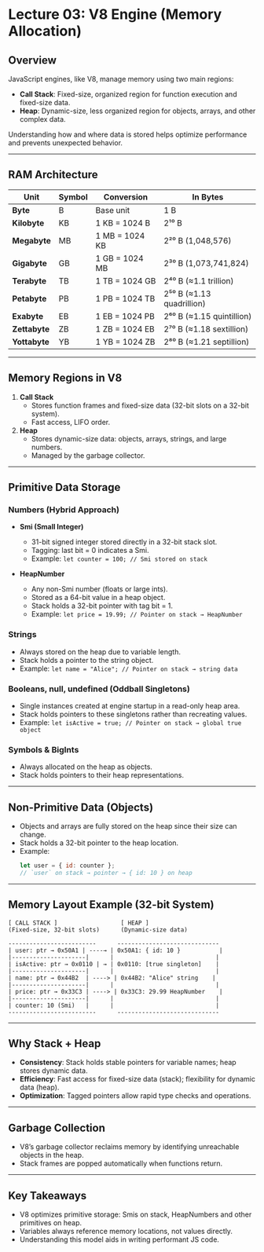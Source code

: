 # Lecture 03: V8 Engine (Memory Allocation)

## Overview
JavaScript engines, like V8, manage memory using two main regions:
- **Call Stack**: Fixed-size, organized region for function execution and fixed-size data.
- **Heap**: Dynamic-size, less organized region for objects, arrays, and other complex data.

Understanding how and where data is stored helps optimize performance and prevents unexpected behavior.

---

## RAM Architecture
| Unit       | Symbol | Conversion        | In Bytes           |
|------------|--------|-------------------|--------------------|
| **Byte**   | B      | Base unit         | 1 B                |
| **Kilobyte**| KB    | 1 KB = 1024 B     | 2¹⁰ B              |
| **Megabyte**| MB    | 1 MB = 1024 KB    | 2²⁰ B (1,048,576)  |
| **Gigabyte**| GB    | 1 GB = 1024 MB    | 2³⁰ B (1,073,741,824)|
| **Terabyte**| TB    | 1 TB = 1024 GB    | 2⁴⁰ B (≈1.1 trillion)|
| **Petabyte**| PB    | 1 PB = 1024 TB    | 2⁵⁰ B (≈1.13 quadrillion)|
| **Exabyte**| EB    | 1 EB = 1024 PB    | 2⁶⁰ B (≈1.15 quintillion)|
| **Zettabyte**| ZB  | 1 ZB = 1024 EB    | 2⁷⁰ B (≈1.18 sextillion)|
| **Yottabyte**| YB  | 1 YB = 1024 ZB    | 2⁸⁰ B (≈1.21 septillion)|

---

## Memory Regions in V8

1. **Call Stack**
   - Stores function frames and fixed-size data (32-bit slots on a 32-bit system).
   - Fast access, LIFO order.
2. **Heap**
   - Stores dynamic-size data: objects, arrays, strings, and large numbers.
   - Managed by the garbage collector.

---

## Primitive Data Storage

### Numbers (Hybrid Approach)
- **Smi (Small Integer)**
  - 31-bit signed integer stored directly in a 32-bit stack slot.
  - Tagging: last bit = 0 indicates a Smi.
  - Example: `let counter = 100; // Smi stored on stack`

- **HeapNumber**
  - Any non-Smi number (floats or large ints).
  - Stored as a 64-bit value in a heap object.
  - Stack holds a 32-bit pointer with tag bit = 1.
  - Example: `let price = 19.99; // Pointer on stack → HeapNumber`

### Strings
- Always stored on the heap due to variable length.
- Stack holds a pointer to the string object.
- Example: `let name = "Alice"; // Pointer on stack → string data`

### Booleans, null, undefined (Oddball Singletons)
- Single instances created at engine startup in a read-only heap area.
- Stack holds pointers to these singletons rather than recreating values.
- Example: `let isActive = true; // Pointer on stack → global true object`

### Symbols & BigInts
- Always allocated on the heap as objects.
- Stack holds pointers to their heap representations.

---

## Non-Primitive Data (Objects)

- Objects and arrays are fully stored on the heap since their size can change.
- Stack holds a 32-bit pointer to the heap location.
- Example: 
  ```js
  let user = { id: counter }; 
  // `user` on stack → pointer → { id: 10 } on heap
  ```

---

## Memory Layout Example (32-bit System)

```plaintext
[ CALL STACK ]                  [ HEAP ]
(Fixed-size, 32-bit slots)      (Dynamic-size data)

-------------------------      -----------------------------
| user: ptr → 0x50A1 | ----→ | 0x50A1: { id: 10 }           |
|---------------------|      |                             |
| isActive: ptr → 0x0110 | → | 0x0110: [true singleton]    |
|---------------------|      |                             |
| name: ptr → 0x44B2  | ----> | 0x44B2: "Alice" string    |
|---------------------|      |                             |
| price: ptr → 0x33C3 | ----> | 0x33C3: 29.99 HeapNumber    |
|---------------------|      |                             |
| counter: 10 (Smi)   |      |                             |
-------------------------      -----------------------------
```

---

## Why Stack + Heap
- **Consistency**: Stack holds stable pointers for variable names; heap stores dynamic data.
- **Efficiency**: Fast access for fixed-size data (stack); flexibility for dynamic data (heap).
- **Optimization**: Tagged pointers allow rapid type checks and operations.

---

## Garbage Collection
- V8’s garbage collector reclaims memory by identifying unreachable objects in the heap.
- Stack frames are popped automatically when functions return.

---

## Key Takeaways
- V8 optimizes primitive storage: Smis on stack, HeapNumbers and other primitives on heap.
- Variables always reference memory locations, not values directly.
- Understanding this model aids in writing performant JS code.

